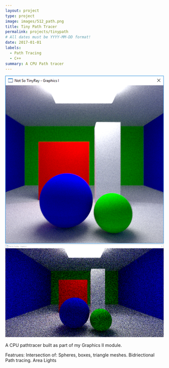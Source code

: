```yaml
---
layout: project
type: project
image: images/512_path.png
title: Tiny Path Tracer
permalink: projects/tinypath
# All dates must be YYYY-MM-DD format!
date: 2017-01-01
labels:
  - Path Tracing
  - C++
summary: A CPU Path tracer
---
```


<div class="ui small rounded images">
  <img class="ui image" src="../images/512_path.png">
  <img class="ui image" src="../images/720p_Path.png">
</div>

A CPU pathtracer built as part of my Graphics II module.

Featrues:
Intersection of: Spheres, boxes, triangle meshes.
Bidriectional Path tracing.
Area Lights





